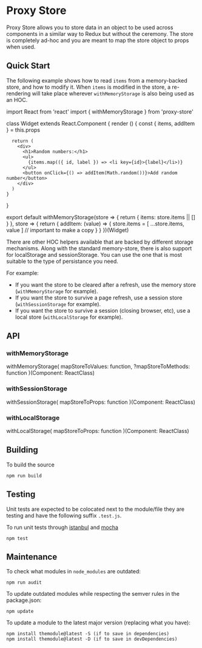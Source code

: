 # Proxy Store

Proxy Store allows you to store data in an object to be used across components
in a similar way to Redux but without the ceremony. The store is completely
ad-hoc and you are meant to map the store object to props when used.

## Quick Start

The following example shows how to read `items` from a memory-backed store,
and how to modify it. When `items` is modified in the store, a re-rendering
will take place wherever `withMemoryStorage` is also being used as an HOC.

  import React from 'react'
  import { withMemoryStorage } from 'proxy-store'

  class Widget extends React.Component {
    render () {
      const { items, addItem } = this.props

      return (
        <div>
          <h1>Random numbers:</h1>
          <ul>
            {items.map(({ id, label }) => <li key={id}>{label}</li>)}
          </ul>
          <button onClick={() => addItem(Math.random())}>Add random number</button>
        </div>
      )
    }
  }

  export default withMemoryStorage(store => {
    return {
      items: store.items || []
    }
  }, store => {
    return {
      addItem: (value) => {
        store.items = [ ...store.items, value ] // important to make a copy
      }
    }
  })(Widget)

There are other HOC helpers available that are backed by different storage
mechanisms. Along with the standard memory-store, there is also support for
localStorage and sessionStorage. You can use the one that is most suitable
to the type of persistance you need.

For example:

- If you want the store to be cleared after a refresh, use the memory store
  (`withMemoryStorage` for example).
- If you want the store to survive a page refresh, use a session store
  (`withSessionStorage` for example).
- If you want the store to survive a session (closing browser, etc), use a
  local store (`withLocalStorage` for example).

## API

### withMemoryStorage

  withMemoryStorage(
    mapStoreToValues: function,
    ?mapStoreToMethods: function
  )(Component: ReactClass)

### withSessionStorage

  withSessionStorage(
    mapStoreToProps: function
  )(Component: ReactClass)

### withLocalStorage

  withLocalStorage(
    mapStoreToProps: function
  )(Component: ReactClass)

## Building

To build the source

    npm run build

## Testing

Unit tests are expected to be colocated next to the module/file they are testing
and have the following suffix `.test.js`.

To run unit tests through [istanbul](https://istanbul.js.org/) and
[mocha](http://mochajs.org/)

    npm test

## Maintenance

To check what modules in `node_modules` are outdated:

    npm run audit

To update outdated modules while respecting the semver rules in the package.json:

    npm update

To update a module to the latest major version (replacing what you have):

    npm install themodule@latest -S (if to save in dependencies)
    npm install themodule@latest -D (if to save in devDependencies)